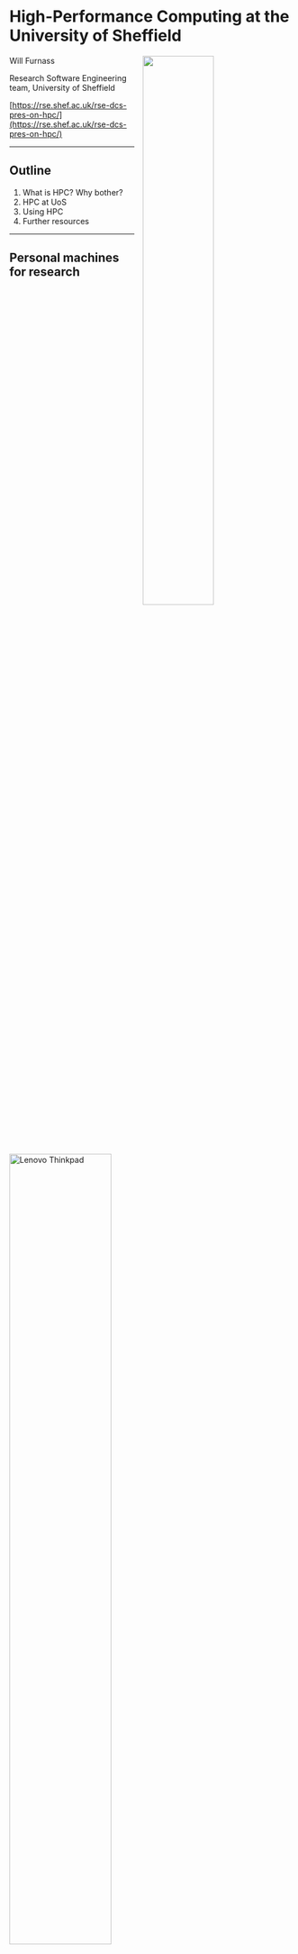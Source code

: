 # High-Performance Computing at the University of Sheffield

<div class="right">
    <img src="images/rse-logoonly-stroke.png" width="50%" style="padding: 0 15px; float: right;"/>
</div>

Will Furnass

Research Software Engineering team, University of Sheffield

[https://rse.shef.ac.uk/rse-dcs-pres-on-hpc/](https://rse.shef.ac.uk/rse-dcs-pres-on-hpc/)

---
## Outline

 1. What is HPC? Why bother?
 1. HPC at UoS
 1. Using HPC
 1. Further resources

---
## Personal machines for research

<img src="images/Lenovo_ThinkPad_T420_Ubuntu_Linux.jpeg" alt="Lenovo Thinkpad" width="60%" />

  - Edit and run code in one place
  - ~4 cores - some parallelism
  - Full control!

but...

---
## Limitations of personal machines

  - Limited RAM
  - Basic CPU
  - Limited number of cores
  - Limited, fragile storage
  - Modest GPU
  - Limited network connection
---
## Limitations of personal machines

  - How to distribute work *between* laptops?
  - How to run a series of tasks overnight?
      - "1am: Check if run 3 finished & start run 4"
      - "3am: Check if run 4 finished & start run 5"
      - "5am: Check if run 5 finished & start run 6"

---
## HPC: how is it different?

'HPC': a computer cluster with:
  - Computing resources
    - many nodes
    - each with many cores, much RAM, maybe GPUs
    - connected by fast networking
  - Storage
    - both shared and per-node
    - resilient and fast
  - Job management
    - Queue up jobs to run over a week
  - Command-line as default interface
  - Linux OS + optimised research software

---
## UoS Clusters

- Bessemer: 
    - Newest hardware
    - Best for single-node jobs
- ShARC: 
    - Good for multi-node jobs as has high-bandwidth, low-latency interconnects
- Iceberg: older UoS cluster (partly deprecated)

---
## DCS HPC resources

  - Majority of nodes **public** (free at point of use)
  - But DCS has some **private nodes** in Bessemer and ShARC:
    - Non-std hardware specs
    - Less contention (sometimes!)
---
### Bessemer DCS node specs 

- 8x nodes with each with 
  - **4x NVIDIA V100 GPUs**
  - Fast NVLink interconnects between GPUs
  - 192 GB RAM
      [https://docs.hpc.shef.ac.uk/en/latest/bessemer/groupnodes/](https://docs.hpc.shef.ac.uk/en/latest/bessemer/groupnodes/)

---
### ShARC DCS group nodes
- 1x node with 
  - **8x NVIDIA P100 GPUs** (NB 1x GPU currently faulty)
  - Fast NVLink interconnects between GPUs
  - 512GB RAM
- 8x nodes each with 
  - **768GB RAM** 
  - 5 with 1TB SSDs
- 4x nodes each with 
  - 32 cores
      [https://docs.hpc.shef.ac.uk/en/latest/sharc/groupnodes/](https://docs.hpc.shef.ac.uk/en/latest/sharc/groupnodes/)


---
## Cluster structure

<img src="images/cluster-diag-plain.svg" alt="Cluster diagram" width="100%" />

---
## Jupyter

Can also run Jupyter Notebooks on cluster!

<div style="text-align: center">
    <a href="https://github.com/RSE-Sheffield/hi-perf-ipynb/blob/master/tutorials/02-multiprocessing.ipynb">
        <img src="images/jupyter.png" alt="Example Jupyter notebook" width="80%" align="center" />
    </a>
</div>


Ask for more info

---
## Moving data to/from HPC

  - SSH-based methods are your friends here (`rsync`, `scp`, `sftp`)
  - Or 
      - Use a storage area directly accessible to both your local machine and HPC?
      - Just use HPC?

---
## Storage

Location            | Shared? | Quota  | Backups? | Multi-HPC
------------------- | :-----: | -----: | :------: | :-------:
`/home/$USER`       | ✓       | 10 GB  | ✓        | ✓
`/data/$USER`       | ✓       | 100 GB | ✓        | ✓
`/fastdata/$USER`   | ✓       | -      | ✗        | ✓'
`/scratch`          | ✗       | -      | ✗        | ✗
`/shared/$PROJNAME` | ✓       | 10 TB  | ✗        | ✓

---
## Storage

Location            | Remote access? | Speed | Suited to       
------------------- |:-------------: |:----- |:---------------
`/home/$USER`       | SSH            | >     | Pers data       
`/data/$USER`       | SSH            | >     | Pers data       
`/fastdata/$USER`   | SSH            | >>>   | Tmp big files   
`/scratch`          | -              | >>>   | Tmp small files 
`/shared/$PROJNAME` | SSH + CIFS     | >     | Proj files      




---
## Running jobs

- Users submit jobs to a **job scheduler** 
    - e.g. Slurm (Bessemer) or SGE (ShARC/Iceberg)
    - A **distributed resource manager**
    - Not intuitive!
    - V. powerful
--
- Request 
    - **Interactive** or **batch** job
    - Run time (e.g. 2h or 4d)
    - Computational resources (cores, RAM, GPUs)
    - Access to private resources
    - Notifications
--
- Type of job
  - Interactive sessions (if resources are available)
  - Batch jobs (submit job to a queue)

---
## Example interactive session

```
[me@mylaptop ~]$ ssh te1st@bessemer.sheffield.ac.uk
...
[te1st@bessemer-login1 ~]$ srun \
  --partition=dcs-gpu-test \
  --account=dcs-res \
  --cpus-per-gpu=4 \
  --mem-per-cpu=2G \
  --gpus=1 \
  --pty \
  /bin/bash

[te1st@bessemer-node030 ~]$ ./my_simulation_program --num-cores=4
...
```

---
## Example batch job script (Bessemer/Slurm)

Create a shell script, `my-job-script.slurm`:

```bash
#!/bin/bash
#SBATCH --partition=dcs-gpu
#SBATCH --account=dcs-res
#SBATCH --cpus-per-gpu=4
#SBATCH --mem-per-gpu=2G
#SBATCH --gpus=4
#SBATCH --mail-user=me@sheffield.ac.uk

./my_simulation_program --num-cores=2
```

Then submit this to Slurm:

```console
[me@mylaptop ~]$ ssh te1st@bessemer.sheffield.ac.uk
[te1st@bessemer-login1 ~]$ sbatch my-job-script.sh
```
Now go home for dinner!

---
## After submitting a job

You can then:
 - Wait for an email notification
 - Check status (running/queueing)
 - Cancel/amend job

---
## Resource estimation

 1. Run short test jobs
 1. View resource utilisation
 1. Extrapolate
 1. Submit larger jobs

---
## Software on UoS HPC

### Centrally-installed, optimised software

* Compilers, libraries, apps, dev tools etc
* Activate a package by **loading a modulefile** e.g.

    ```sh
    module use $MODULENAME
    ```

---
Where, for e.g. cuDNN, `$MODULENAME` could be one of:

```
libs/cudnn/4.0/binary-cuda-7.5.18
libs/cudnn/5.1/binary-cuda-7.5.18
libs/cudnn/5.1/binary-cuda-8.0.44
libs/cudnn/6.0/binary-cuda-8.0.44
libs/cudnn/7.0/binary-cuda-8.0.44
libs/cudnn/7.0/binary-cuda-9.1.85
...
```

---
## Software on UoS HPC

### Manage your own software

Several options:

  - Install non-optimised binary packages in e.g. your home directory 
      - *Conda*
  - Build optimised software stacks from source
      - *Spack*, *EasyBuild*
  - Run containers
      - *Singularity* - similar to *Docker*

All useful for e.g. provisioning/using complex Deep Learning software stacks!

---
## Optimisation and parallelisation

- Laptop may be *faster* than single-core job on HPC:
    - CPUs in servers run at lower clock speeds
    - `.exe` may not exploit advanced CPU features

- Performance often comes from >=1 of:
    - **Optimising** for **CPU architecture**
    - **CPU parallelism** (multiple cores, multiple nodes)
    - **Accelerators** (GPUs, TPUs, Xeon Phi etc)

---
### Optimising for CPU architecture

  - In Bessemer and ShARC the CPUs support 
    - **hardware vectorisation** (same instruction applied to multiple elements in memory)
    - **fused add-multiply** (useful for matrix multplication)
  - Either use pre-compiled libraries that can dynamically use these
      - e.g. Intel Math Kernel Library (MKL)
  - or compile to produce builds optimised for those CPUs

---
### CPU parallelism

(At least) 5 flavours:

#### Shared memory

- Single node
- Multiple CPU cores
- Typically 1 thread per core
- Thread-local and shared variables
- Many applications do this via OpenMP and/or Intel MKL

---
#### Distributed memory (single node)

- Multiple CPU cores
- Typically 1 process per core
- Separate address spaces
- Data (and code?) passed between processes
- e.g. `joblib` w/ multiprocessing or `ipyparallel`; MATLAB parfor; R `parallel`/`foreach`

---
#### Distributed memory (multiple nodes)

- Multiple CPU cores per node (symmetric?)
- Typically 1 process per core
- Separate address spaces per process
- Data (and code?) passed between processes
    - within a node
    - between nodes
- V. fast interconnects between nodes
- Facilitated by 
    - MPI (API + software for exploiting fast interconnects)
    - Apps/libs that understand MPI (`ipyparallel`, `PETSc`, MATLAB DCE)

---
#### Task arrays

- Set of near identical tasks
- Embarrassingly parallel
- Scheduled separately 
- Which then packs out its schedule with them!
- Great for sensitivity analyses

---
#### Accelerators, specifically CUDA

- Massive data parallelism
- Very effective for linear-algebra-heavy ops
    - ML, DL
- Can either write low-level code in CUDA
- Or use higher-level libs that speak CUDA
    - Tensorflow, PyTorch etc for DL

---
#### Other options

High-level APIs for working with large datasets, possibly out of core:

 - Spark
 - Dask

---
## Going bigger!

- Potential issues
    - Jobs too big / queue times too long for ShARC?
    - Want newer GPUs/processors?
---
- Options
    - **JADE**: Tier 2 HPC facility for Deep Learning
        - 22x DGX-1 systems: 22x 8x NVIDIA V100 cards (NVLINK between GPUs in nodes)
        - To see [£5.5M upgrade in 2020](https://www.hpcwire.com/off-the-wire/oxford-wins-5-5-million-epsrc-funding-for-hpc-will-lead-jade-2/) (**JADE 2**)
    - **Bede**: new N8 Tier 2 HPC facility for distributed DL/ML (late 2020)
        - 32x IBM AC922 nodes (2x POWER9 CPU; 4x V100 GPU; NVLINK between GPUs and CPUs)
        - 4x IBM IC922 'inference' nodes with T4 GPUs 
        - 100Gbps Infiniband EDR interconnects
        - Better suited to hybrid CPU+GPU codes and scaling to multiple nodes than JADE
---
- Options (continued)
    - **Other Tier 2 facilities** (https://www.hpc-uk.ac.uk/facilities/)
    - Tier 1 HPC facility: **Archer**
    - **Cloud** (AWS, Azure, GCP etc)
        - Alces Flight - traditional HPC in the cloud

---
## Learning more / getting help

* Docs: [https://docs.hpc.shef.ac.uk](https://docs.hpc.shef.ac.uk) (not a tutorial)
    * For DCS nodes: [https://docs.hpc.shef.ac.uk/en/latest/sharc/groupnodes/](https://docs.hpc.shef.ac.uk/en/latest/sharc/groupnodes/)
* **Workshops**
    * RSE team runs various workshops on fundamentals:
        * UNIX shell, Git, Python/R/MATLAB, relational databases...
    * and more advanced topics:
        * multithreading/multiprocessing, CUDA, deep learning...
    * IT Services also offer training in C/C++, Fortran, Python, MATLAB and HPC

---
## Learning more / getting help

* **IT Services' helpdesk**
* **Talks**
    * LunchBytes talks
* **Code Clinic**
    * Book an appointment to get help with a coding issue
* **Hire an RSE** to help with your project(s)!
    * Either as part of a grant proposal
    * Or just for a few days

---
For more info (inc. **mailing list** and events schedule) see [https://rse.shef.ac.uk/](https://rse.shef.ac.uk/).

<div class="middle">
    <div class="center">
        <img src="images/rse-events.png" width="80%" />
    </div>
</div>

---
## The RSE team

* 11 RSEs
* Team kick-started by 2x EPSRC RSE fellowships
* Based in Computer Science 
* but work closely with IT Services
* Some current and recent projects:
  * High-performance **agent-based modelling** (CUDA)
  * Deep learning and workflows for **NLP**
  * MRI **image alignment** (registration) software (C++/PETSc)
  * Agile **web apps** for visualising datasets (R/Shiny)
  * Augmenting **cell modelling** software (C++)

---
## Getting in touch

<i class="fa fa-globe fa-lg"></i>&nbsp;[https://rse.shef.ac.uk](https://rse.shef.ac.uk)

<i class="fa fa-envelope fa-lg"></i>&nbsp;[rse@sheffield.ac.uk](maito://rse@sheffield.ac.uk)

<i class="fa fa-github fa-lg"></i>&nbsp;[@RSE-Sheffield](https://github.com/RSE-Sheffield/RSE-Sheffield.github.io)

<i class="fa fa-twitter fa-lg"></i>&nbsp;[@RSE_Sheffield](https://twitter.com/rse_sheffield)
